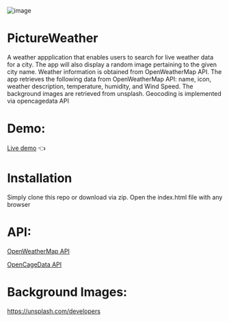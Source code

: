 
![image](https://user-images.githubusercontent.com/41167541/192623888-e90ba0bc-5487-4284-830c-7b30c97e8270.png)

# PictureWeather 

A  weather appplication that enables users to search for live weather data for a city. The app will also display a random image pertaining to the given city name. Weather information is obtained from OpenWeatherMap API.
The app retrieves the following data from OpenWeatherMap API:
name, icon, weather description, temperature, humidity, and Wind Speed. 
The background images are retrieved from unsplash.
Geocoding is implemented via opencagedata API

# Demo: 
<a href="https://manvendrarana.github.io/PictureWeather/">Live demo</a> :point_left: 

# Installation
Simply clone this repo or download via zip.
Open the index.html file with any browser


# API: 
<p><a href="https://openweathermap.org/api">OpenWeatherMap API</a></p>
<p><a href="https://opencagedata.com/">OpenCageData API</a></p>

# Background Images: 

https://unsplash.com/developers



